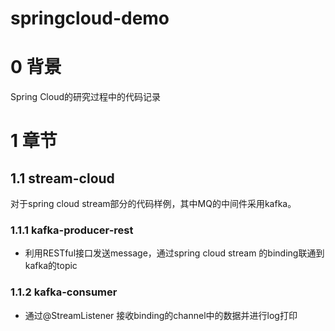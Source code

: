 # springcloud-demo

# 0 背景

Spring Cloud的研究过程中的代码记录

# 1 章节

## 1.1 stream-cloud

对于spring cloud stream部分的代码样例，其中MQ的中间件采用kafka。

### 1.1.1 kafka-producer-rest

- 利用RESTful接口发送message，通过spring cloud stream 的binding联通到kafka的topic


### 1.1.2 kafka-consumer

- 通过@StreamListener 接收binding的channel中的数据并进行log打印
